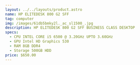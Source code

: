 ```yaml
---
layout: ../../layouts/product.astro
name: HP ELITEDESK 800 G2 SFF
tag: computer
img: /images/61db5bmky2l._ac_sl1500_.jpg
description: HP ELITEDESK 800 G2 SFF BUSINESS CLASS DESKTOP
specs:
  - CPU INTEL CORE i5 6500 @ 3.20GHz UPTO 3.60GHz
  - GPU Intel HD Graphics 530
  - RAM 8GB DDR4
  - Storage 500GB HDD
price: $650.00
---
```

